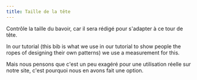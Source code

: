 ```yaml
---
title: Taille de la tête
---
```


Contrôle la taille du bavoir, car il sera rédigé pour s'adapter à ce tour de tête.

In our tutorial (this bib is what we use in our tutorial to show people the ropes of designing their own patterns) we use a measurement for this.

Mais nous pensons que c'est un peu exagéré pour une utilisation réelle sur notre site, c'est pourquoi nous en avons fait une option.




